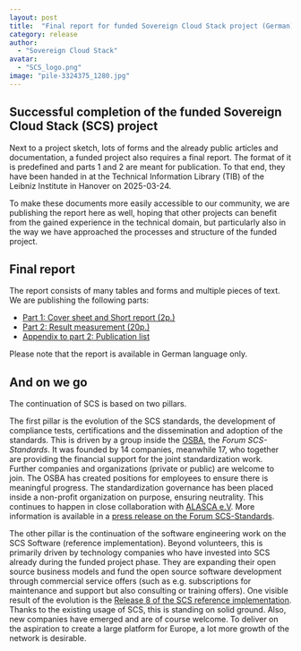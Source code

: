 ```yaml
---
layout: post
title:  "Final report for funded Sovereign Cloud Stack project (German)"
category: release
author:
  - "Sovereign Cloud Stack"
avatar:
  - "SCS_logo.png"
image: "pile-3324375_1280.jpg"
---
```

## Successful completion of the funded Sovereign Cloud Stack (SCS) project

Next to a project sketch, lots of forms and the already public articles
and documentation, a funded project also requires a final report.
The format of it is predefined and parts 1 and 2 are meant for publication.
To that end, they have been handed in at the Technical Information Library
(TIB) of the Leibniz Institute in Hanover on 2025-03-24.

To make these documents more easily accessible to our community, we are
publishing the report here as well, hoping that other projects can
benefit from the gained experience in the technical domain, but particularly
also in the way we have approached the processes and structure of the
funded project.

## Final report

The report consists of many tables and forms and multiple pieces of text.
We are publishing the following parts:

<ul>
<li><a href="{% asset 'documents/01_Schlussbericht-Teil1.pdf' @path %}">Part 1: Cover sheet and Short report (2p.)</a></li>
<li><a href="{% asset 'documents/02_Schlussbericht-Teil2.pdf' @path %}">Part 2: Result measurement (20p.)</a></li>
<li><a href="{% asset 'documents/05_Anlage_zur_Liste-Veroeffentlichungen.pdf' @path %}">Appendix to part 2: Publication list</a></li>
</ul>

Please note that the report is available in German language only.

## And on we go

The continuation of SCS is based on two pillars.

The first pillar is the evolution of the SCS standards, the development of
compliance tests, certifications and the dissemination and adoption of the
standards. This is driven by a group inside the
[OSBA](https://osb-alliance.de), the *Forum SCS-Standards*.
It was founded by 14 companies, meanwhile 17, who together are providing the
financial support for the joint standardization work. Further companies and
organizations (private or public) are welcome to join.
The OSBA has created positions for employees to ensure there is meaningful
progress. The standardization governance has been placed inside a
non-profit organization on purpose, ensuring neutrality. This continues to
happen in close collaboration with [ALASCA e.V](https://alasca.cloud/).
More information is available in a [press release on the Forum SCS-Standards](https://www.sovereigncloudstack.org/announcements/osba-forum-scs-standards/).

The other pillar is the continuation of the software engineering work on
the SCS Software (reference implementation). Beyond volunteers, this is primarily
driven by technology companies who have invested into SCS already during the
funded project phase. They are expanding their open source business models
and fund the open source software development through commercial service offers
(such as e.g. subscriptions for maintenance and support but also consulting
or training offers). One visible result of the evolution is the
[Release 8 of the SCS reference implementation](https://www.sovereigncloudstack.org/announcements/release8/).
Thanks to the existing usage of SCS, this is standing on solid ground.
Also, new companies have emerged and are of course welcome.
To deliver on the aspiration to create a large platform for Europe,
a lot more growth of the network is desirable.

